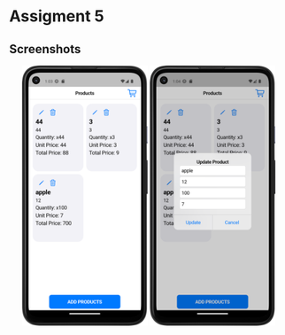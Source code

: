 # Assigment 5

## Screenshots

<p align="center">
  <img src="SS/s1.png" alt="Screenshot 1" width="45%">
  <img src="SS/s2.png" alt="Screenshot 2" width="45%">
</p>
